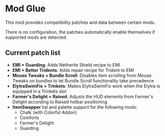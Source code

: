 # Mod Glue

This mod provides compatibility patches and data between certain mods.

There is no configuration, the patches automatically enable themselves if supported mods are detected.

## Current patch list

- **EMI + Guarding**: Adds Netherite Shield recipe to EMI
- **EMI + Better Tridents**: Adds repair recipe for Trident to EMI
- **Mouse Tweaks + Bundle Scroll**: Disables item scrolling from Mouse Tweaks on bundles to let Bundle Scroll functionality take precedence
- **ElytraSwimFix + Trinkets**: Makes ElytraSwimFix work when the Elytra is equipped in a Trinkets slot
- **Farmer's Delight + Raised**: Adjusts the HUD elements from Farmer's Delight according to Raised hotbar positioning
- **ItemSwapper** list and palette support for the following mods:
  - Chalk (with Colorful Addon)
  - Comforts
  - Farmer's Delight
  - Guarding